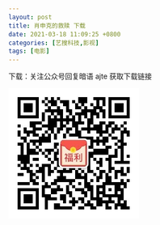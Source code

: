 ```yaml
---
layout: post
title: 肖申克的救赎 下载
date: 2021-03-18 11:09:25 +0800
categories: [艺搜科技,影视]
tags: [电影]
---
```

下载：关注公众号回复暗语 ajte  获取下载链接

![](/assets/qrcode.jpg)